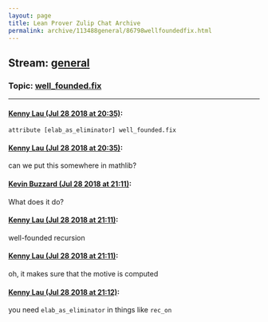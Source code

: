 ```yaml
---
layout: page
title: Lean Prover Zulip Chat Archive 
permalink: archive/113488general/86798wellfoundedfix.html
---
```


## Stream: [general](index.html)
### Topic: [well_founded.fix](86798wellfoundedfix.html)

---

#### [Kenny Lau (Jul 28 2018 at 20:35)](https://leanprover.zulipchat.com/#narrow/stream/113488-general/topic/well_founded.fix/near/130481709):
```lean
attribute [elab_as_eliminator] well_founded.fix
```

#### [Kenny Lau (Jul 28 2018 at 20:35)](https://leanprover.zulipchat.com/#narrow/stream/113488-general/topic/well_founded.fix/near/130481714):
can we put this somewhere in mathlib?

#### [Kevin Buzzard (Jul 28 2018 at 21:11)](https://leanprover.zulipchat.com/#narrow/stream/113488-general/topic/well_founded.fix/near/130482868):
What does it do?

#### [Kenny Lau (Jul 28 2018 at 21:11)](https://leanprover.zulipchat.com/#narrow/stream/113488-general/topic/well_founded.fix/near/130482873):
well-founded recursion

#### [Kenny Lau (Jul 28 2018 at 21:11)](https://leanprover.zulipchat.com/#narrow/stream/113488-general/topic/well_founded.fix/near/130482875):
oh, it makes sure that the motive is computed

#### [Kenny Lau (Jul 28 2018 at 21:12)](https://leanprover.zulipchat.com/#narrow/stream/113488-general/topic/well_founded.fix/near/130482917):
you need `elab_as_eliminator` in things like `rec_on`


